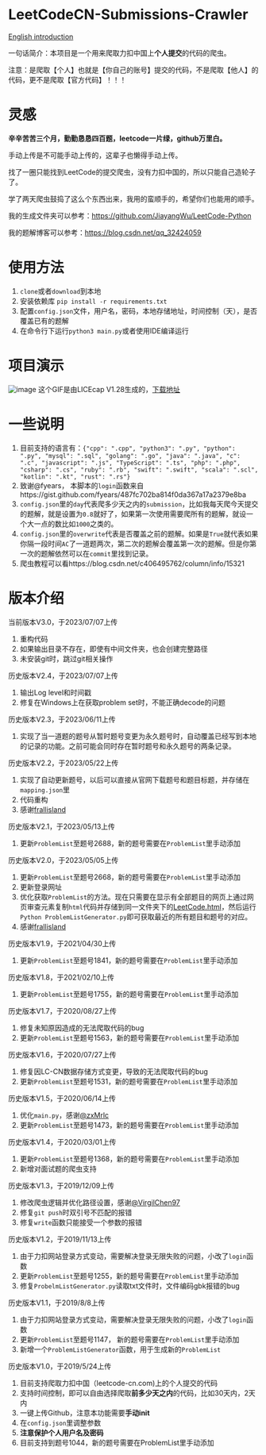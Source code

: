 # LeetCodeCN-Submissions-Crawler
[English introduction](https://github.com/JiayangWu/LeetCodeCN-Submissions-Crawler/blob/master/README-EN.md#leetcodecn-submissions-crawler)

一句话简介：本项目是一个用来爬取力扣中国上**个人提交**的代码的爬虫。

注意：是爬取【个人】也就是【你自己的账号】提交的代码，不是爬取【他人】的代码，更不是爬取【官方代码】！！！

# 灵感
**辛辛苦苦三个月，勤勤恳恳四百题，leetcode一片绿，github万里白。**

手动上传是不可能手动上传的，这辈子也懒得手动上传。

找了一圈只能找到LeetCode的提交爬虫，没有力扣中国的，所以只能自己造轮子了。

学了两天爬虫鼓捣了这么个东西出来，我用的蛮顺手的，希望你们也能用的顺手。

我的生成文件夹可以参考：https://github.com/JiayangWu/LeetCode-Python

我的题解博客可以参考：https://blog.csdn.net/qq_32424059

# 使用方法
1. `clone`或者`download`到本地
2. 安装依赖库 `pip install -r requirements.txt`
3. 配置`config.json`文件，用户名，密码，本地存储地址，时间控制（天），是否覆盖已有的题解
4. 在命令行下运行`python3 main.py`或者使用IDE编译运行

# 项目演示
![image](https://github.com/JiayangWu/LeetCodeCN-Submissions-Crawler/blob/master/doc/demo.gif)
这个GIF是由LICEcap V1.28生成的，[下载地址](https://www.cockos.com/licecap/)

# 一些说明
1. 目前支持的语言有：`{"cpp": ".cpp", "python3": ".py", "python": ".py", "mysql": ".sql", "golang": ".go", "java": ".java",
                   "c": ".c", "javascript": ".js", "TypeScript": ".ts", "php": ".php", "csharp": ".cs", "ruby": ".rb", "swift": ".swift",
                   "scala": ".scl", "kotlin": ".kt", "rust": ".rs"}`
2. 致谢@fyears， 本脚本的`login`函数来自https://gist.github.com/fyears/487fc702ba814f0da367a17a2379e8ba
3. `config.json`里的`day`代表爬多少天之内的`submission`，比如我每天爬今天提交的题解，就是设置为`0.8`就好了，如果第一次使用需要爬所有的题解，就设一个大一点的数比如`1000`之类的。
4. `config.json`里的`overwrite`代表是否覆盖之前的题解。如果是`True`就代表如果你隔一段时间`AC`了一道题两次，第二次的题解会覆盖第一次的题解。但是你第一次的题解依然可以在`commit`里找到记录。
5. 爬虫教程可以看https://blog.csdn.net/c406495762/column/info/15321

# 版本介绍
当前版本V3.0，于2023/07/07上传
1. 重构代码
2. 如果输出目录不存在，即使有中间文件夹，也会创建完整路径
3. 未安装git时，跳过git相关操作


历史版本V2.4，于2023/07/07上传
1. 输出Log level和时间戳
2. 修复在Windows上在获取problem set时，不能正确decode的问题


历史版本V2.3，于2023/06/11上传
1. 实现了当一道题的题号从暂时题号变更为永久题号时，自动覆盖已经写到本地的记录的功能。之前可能会同时存在暂时题号和永久题号的两条记录。

历史版本V2.2，于2023/05/22上传
1. 实现了自动更新题号，以后可以直接从官网下载题号和题目标题，并存储在`mapping.json`里
2. 代码重构
3. 感谢[frallisland](https://github.com/frallisland)

历史版本V2.1，于2023/05/13上传
1. 更新`ProblemList`至题号2688，新的题号需要在`ProblemList`里手动添加

历史版本V2.0，于2023/05/05上传
1. 更新`ProblemList`至题号2668，新的题号需要在`ProblemList`里手动添加
2. 更新登录网址
3. 优化获取`ProblemList`的方法。现在只需要在显示有全部题目的网页上通过网页审查元素复制`html`代码并存储到同一文件夹下的[LeetCode.html](https://github.com/JiayangWu/LeetCode-Crawler-Sample-HTML)，然后运行`Python ProblemListGenerator.py`即可获取最近的所有题目和题号的对应。
4. 感谢[frallisland](https://github.com/frallisland)

历史版本V1.9，于2021/04/30上传
1. 更新`ProblemList`至题号1841，新的题号需要在`ProblemList`里手动添加

历史版本V1.8，于2021/02/10上传
1. 更新`ProblemList`至题号1755，新的题号需要在`ProblemList`里手动添加

历史版本V1.7，于2020/08/27上传
1. 修复未知原因造成的无法爬取代码的bug
2. 更新`ProblemList`至题号1563，新的题号需要在`ProblemList`里手动添加

历史版本V1.6，于2020/07/27上传
1. 修复因LC-CN数据存储方式变更，导致的无法爬取代码的bug
2. 更新`ProblemList`至题号1531，新的题号需要在`ProblemList`里手动添加

历史版本V1.5，于2020/06/14上传
1. 优化`main.py`，感谢[@zxMrlc](https://github.com/zxmrlc)
2. 更新`ProblemList`至题号1473，新的题号需要在`ProblemList`里手动添加

历史版本V1.4，于2020/03/01上传
1. 更新`ProblemList`至题号1368，新的题号需要在`ProblemList`里手动添加
2. 新增对面试题的爬虫支持

历史版本V1.3，于2019/12/09上传
1. 修改爬虫逻辑并优化路径设置，感谢[@VirgilChen97](https://github.com/VirgilChen97)
3. 修复`git push`时双引号不匹配的报错
4. 修复`write`函数只能接受一个参数的报错

历史版本V1.2，于2019/11/13上传
1. 由于力扣网站登录方式变动，需要解决登录无限失败的问题，小改了`login`函数
2. 更新`ProblemList`至题号1255，新的题号需要在`ProblemList`里手动添加
3. 修复`ProbelmListGenerator.py`读取txt文件时，文件编码gbk报错的bug

历史版本V1.1，于2019/8/8上传
1. 由于力扣网站登录方式变动，需要解决登录无限失败的问题，小改了`login`函数
2. 更新`ProblemList`至题号1147， 新的题号需要在`ProblemList`里手动添加
3. 新增一个`ProblemListGenerator`函数，用于生成新的`ProblemList`

历史版本V1.0，于2019/5/24上传
1. 目前支持爬取力扣中国（leetcode-cn.com)上的个人提交的代码
2. 支持时间控制，即可以自由选择爬取**前多少天之内**的代码，比如30天内，2天内
3. 一键上传Github，注意本功能需要**手动init**
4. 在`config.json`里调整参数
5. **注意保护个人用户名及密码**
6. 目前支持到题号1044，新的题号需要在ProblemList里手动添加

